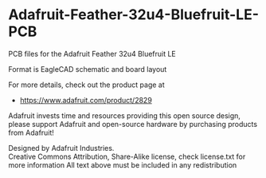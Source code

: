 # Adafruit-Feather-32u4-Bluefruit-LE-PCB
PCB files for the Adafruit Feather 32u4 Bluefruit LE

Format is EagleCAD schematic and board layout

For more details, check out the product page at

  * https://www.adafruit.com/product/2829

Adafruit invests time and resources providing this open source design, 
please support Adafruit and open-source hardware by purchasing 
products from Adafruit!

Designed by Adafruit Industries.  
Creative Commons Attribution, Share-Alike license, check license.txt for more information
All text above must be included in any redistribution